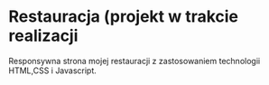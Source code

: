 # Restauracja (projekt w trakcie realizacji
Responsywna strona mojej restauracji z zastosowaniem technologii HTML,CSS i Javascript.
